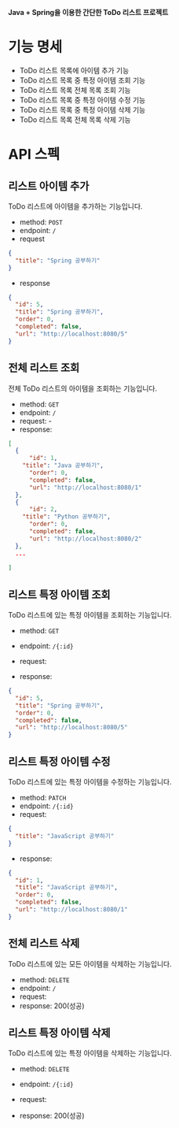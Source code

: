 **Java + Spring을 이용한 간단한 ToDo 리스트 프로젝트**

# 기능 명세

- ToDo 리스트 목록에 아이템 추가 기능
- ToDo 리스트 목록 중 특정 아이템 조회 기능
- ToDo 리스트 목록 전체 목록 조회 기능
- ToDo 리스트 목록 중 특정 아이템 수정 기능
- ToDo 리스트 목록 중 특정 아이템 삭제 기능
- ToDo 리스트 목록 전체 목록 삭제 기능

# API 스펙

## 리스트 아이템 추가

ToDo 리스트에 아이템을 추가하는 기능입니다.

- method: `POST`
- endpoint: `/`
- request

```json
{
  "title": "Spring 공부하기"
}
```

- response

```json
{
  "id": 5,
  "title": "Spring 공부하기",
  "order": 0,
  "completed": false,
  "url": "http://localhost:8080/5"
}
```

## 전체 리스트 조회

전체 ToDo 리스트의 아이템을 조회하는 기능입니다.

- method: `GET`
- endpoint: `/`
- request: -
- response:

```json
[
  {
	  "id": 1,
  	"title": "Java 공부하기",
	  "order": 0,
	  "completed": false,
	  "url": "http://localhost:8080/1"
  },
  {
	  "id": 2,
  	"title": "Python 공부하기",
	  "order": 0,
	  "completed": false,
	  "url": "http://localhost:8080/2"
  },
  ...
  
]
```

## 리스트 특정 아이템 조회

ToDo 리스트에 있는 특정 아이템을 조회하는 기능입니다.

- method: `GET`
- endpoint: `/{:id}`
- request:

- response:

```json
{
  "id": 5,
  "title": "Spring 공부하기",
  "order": 0,
  "completed": false,
  "url": "http://localhost:8080/5"
}
```

## 리스트 특정 아이템 수정

ToDo 리스트에 있는 특정 아이템을 수정하는 기능입니다.

- method: `PATCH`
- endpoint: `/{:id}`
- request:

```json
{
  "title": "JavaScript 공부하기"
}
```

- response:

```json
{
  "id": 1,
  "title": "JavaScript 공부하기",
  "order": 0,
  "completed": false,
  "url": "http://localhost:8080/1"
}
```

## 전체 리스트 삭제

ToDo 리스트에 있는 모든 아이템을 삭제하는 기능입니다.

- method: `DELETE`
- endpoint: `/`
- request:
- response: 200(성공)

## 리스트 특정 아이템 삭제

ToDo 리스트에 있는 특정 아이템을 삭제하는 기능입니다.

- method: `DELETE`
- endpoint: `/{:id}`

- request:
- response: 200(성공)